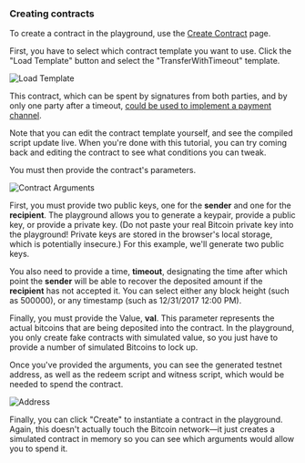 ### Creating contracts

To create a contract in the playground, use the [Create Contract](https://ivylang.org/bitcoin/create) page.

First, you have to select which contract template you want to use. Click the "Load Template" button and select the "TransferWithTimeout" template.

![Load Template](/gitbook/images/LoadTemplate.png)

This contract, which can be spent by signatures from both parties, and by only one party after a timeout, [could be used to implement a payment channel](/language/ExampleContracts.html#transferwithtimeout).

Note that you can edit the contract template yourself, and see the compiled script update live. When you're done with this tutorial, you can try coming back and editing the contract to see what conditions you can tweak.

You must then provide the contract's parameters.

![Contract Arguments](/gitbook/images/ContractArguments.png)

First, you must provide two public keys, one for the **sender** and one for the **recipient**. The playground allows you to generate a keypair, provide a public key, or provide a private key. (Do not paste your real Bitcoin private key into the playground! Private keys are stored in the browser's local storage, which is potentially insecure.) For this example, we'll generate two public keys.

You also need to provide a time, **timeout**, designating the time after which point the **sender** will be able to recover the deposited amount if the **recipient** has not accepted it. You can select either any block height (such as 500000), or any timestamp (such as 12/31/2017 12:00 PM).

Finally, you must provide the Value, **val**. This parameter represents the actual bitcoins that are being deposited into the contract. In the playground, you only create fake contracts with simulated value, so you just have to provide a number of simulated Bitcoins to lock up.

Once you've provided the arguments, you can see the generated testnet address, as well as the redeem script and witness script, which would be needed to spend the contract.

![Address](/gitbook/images/Address.png)

Finally, you can click "Create" to instantiate a contract in the playground. Again, this doesn't actually touch the Bitcoin network—it just creates a simulated contract in memory so you can see which arguments would allow you to spend it.